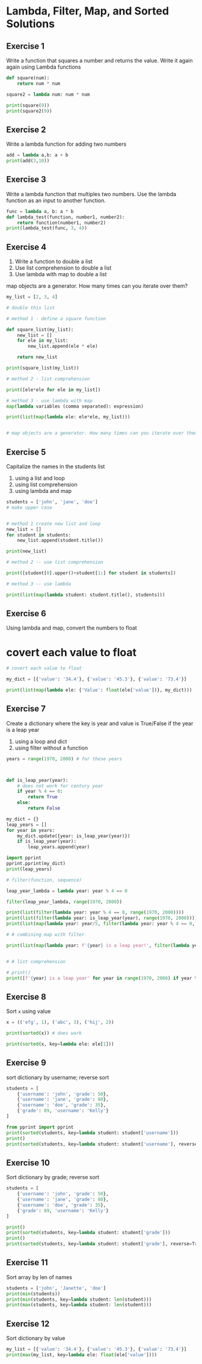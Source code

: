 # Lambda, Filter, Map, and Sorted Solutions

## Exercise 1
Write a function that squares a number and returns the value.
Write it again again using Lambda functions

```python
def square(num):
    return num * num

square2 = lambda num: num * num

print(square(9))
print(square2(9))
```

## Exercise 2
Write a lambda function for adding two numbers

```python
add = lambda a,b: a + b
print(add(3,10))
```

## Exercise 3
Write a lambda function that multiples two numbers. Use the lambda function as an input to another function. 

```python
func = lambda a, b: a * b
def lambda_test(function, number1, number2):
    return function(number1, number2)
print(lambda_test(func, 3, 4))
```

## Exercise 4
1) Write a function to double a list
2) Use list comprehension to double a list
3) Use lambda with map to double a list

map objects are a generator. How many times can you iterate over them?

```python
my_list = [2, 3, 4]

# double this list

# method 1 - define a square function

def square_list(my_list):
    new_list = []
    for ele in my_list:
        new_list.append(ele * ele)

    return new_list

print(square_list(my_list))

# method 2 - list comprehension

print([ele*ele for ele in my_list])

# method 3 - use lambda with map
map(lambda variables (comma separated): expression)

print(list(map(lambda ele: ele*ele, my_list)))


# map objects are a generator. How many times can you iterate over them?
```


## Exercise 5
Capitalize the names in the students list 
1) using a list and loop
2) using list comprehension
3) using lambda and map

```python
students = ['john', 'jane', 'doe']
# make upper case


# method 1 create new list and loop
new_list = []
for student in students:
    new_list.append(student.title())

print(new_list)

# method 2 -- use list comprehension

print([student[0].upper()+student[1:] for student in students])

# method 3 -- use lambda

print(list(map(lambda student: student.title(), students)))

```

## Exercise 6
Using lambda and map, convert the numbers to float

# covert each value to float
```python
# covert each value to float

my_dict = [{'value': '34.4'}, {'value': '45.3'}, {'value': '73.4'}]

print(list(map(lambda ele: {'Value': float(ele['value'])}, my_dict)))


```

## Exercise 7
Create a dictionary where the key is year and 
value is True/False if the year is a leap year
1) using a loop and dict
2) using filter without a function

```python
years = range(1970, 2000) # for these years



def is_leap_year(year):
    # does not work for century year
    if year % 4 == 0:
        return True
    else:
        return False

my_dict = {}
leap_years = []
for year in years:
    my_dict.update({year: is_leap_year(year)})
    if is_leap_year(year):
        leap_years.append(year)

import pprint
pprint.pprint(my_dict)
print(leap_years)

# filter(function, sequence)

leap_year_lambda = lambda year: year % 4 == 0 

filter(leap_year_lambda, range(1970, 2000))

print(list(filter(lambda year: year % 4 == 0, range(1970, 2000))))
print(list(filter(lambda year: is_leap_year(year), range(1970, 2000))))
print(list(map(lambda year: year/5, filter(lambda year: year % 4 == 0, range(1970, 2000)))))

# # combining map with filter

print(list(map(lambda year: f'{year} is a leap year!', filter(lambda year: year % 4 == 0, range(1970, 2000)) )))


# # list comprehension

# print()
print([f'{year} is a leap year' for year in range(1970, 2000) if year % 4 == 0])

```

## Exercise 8
Sort `x` using value

```python
x = (('efg', 1), ('abc', 3), ('hij', 2))

print(sorted(x)) # does work

print(sorted(x, key=lambda ele: ele[1]))


```
## Exercise 9
sort dictionary by username; reverse sort

```python
students = [
    {'username': 'john', 'grade': 50},
    {'username': 'jane', 'grade': 80},
    {'username': 'doe', 'grade': 35},
    {'grade': 89, 'username': 'Kelly'}
]

from pprint import pprint
print(sorted(students, key=lambda student: student['username']))
print()
print(sorted(students, key=lambda student: student['username'], reverse=True))

```

## Exercise 10
Sort dictionary by grade; reverse sort

```python
students = [
    {'username': 'john', 'grade': 50},
    {'username': 'jane', 'grade': 80},
    {'username': 'doe', 'grade': 35},
    {'grade': 89, 'username': 'Kelly'}
]

print()
print(sorted(students, key=lambda student: student['grade']))
print()
print(sorted(students, key=lambda student: student['grade'], reverse=True))
```

## Exercise 11
Sort array by len of names

```python
students = ['john', 'Janette', 'doe']
print(min(students))
print(min(students, key=lambda student: len(student)))
print(max(students, key=lambda student: len(student)))
```

## Exercise 12
Sort dictionary by value

```python
my_list = [{'value': '34.4'}, {'value': '45.3'}, {'value': '73.4'}]
print(max(my_list, key=lambda ele: float(ele['value'])))
```

